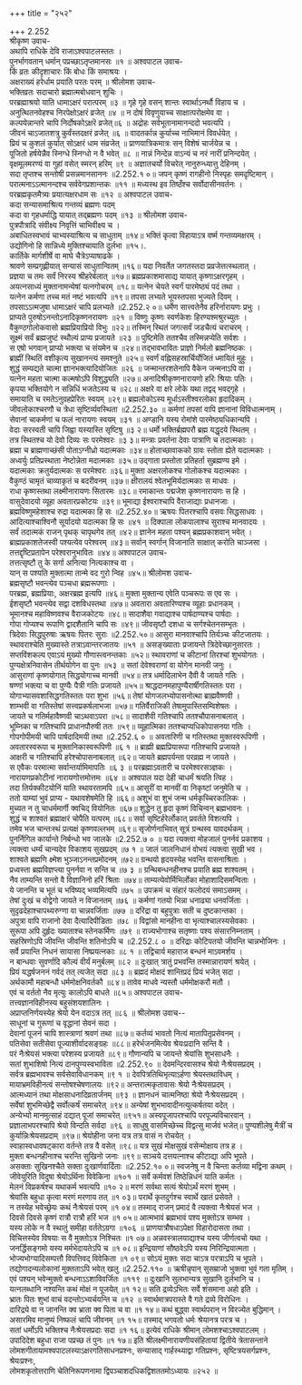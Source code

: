 +++
title = "२५२"

+++
2.252  
श्रीकृष्ण उवाच-  
अथापि राधिके देवि राजाऽश्वपाटलस्ततः ।  
पुनर्भागवतान् धर्मान् पप्रच्छाऽतृप्तमानसः ॥१ ॥
अश्वपाटल उवाच-  
किं व्रतः कीदृशाचारः किं बोधः किं समाश्रयः ।  
अक्षराख्यं हरेर्धाम प्रयाति परतः परम् ॥
श्रीलोमश उवाच-  
भक्तिव्रतः सदाचारो ब्रह्मात्मबोधवान् शुचिः ।  
परब्रह्माश्रयो याति धामाऽक्षरं परात्परम् ॥३ ॥
गृहे गृहे वसन् शान्तः स्वार्थाऽनर्थौ विहाय च ।  
अनुत्थितनवेहश्च निरपेक्षोऽक्षरं व्रजेत् ॥४ ॥
न दोषं विवृणुयाच्च साक्षात्परोक्षमेव वा ।  
कल्पयेन्नान्तरे चापि निर्दोषकोऽक्षरॆ व्रजेत्॥६ ॥
अद्रोहः सर्वभूतानामानन्ददो भवत्यपि ।  
जीवनं चाऽजातशत्रु कुर्वंस्तदक्षरं व्रजेत् ॥६ ॥
वादतर्कान्न कुर्याच्च नाभिमानं विवर्धयेत् ।  
प्रियं च कुशलं कुर्यात् सोऽक्षरं धाम संव्रजेत् ॥
प्राणयात्रिकमात्रः सन् विशेषं चार्जयेन्न च ।  
पूजितो हर्षयेन्नैव स्निग्धे स्निग्धो न वै भवेत् ॥८ ॥
नान्नं निन्देन्न वाऽन्यं च नरं नारीं प्रनिन्दयेत् ।  
वृक्षमूलमरण्यं वा गुहां वसेत् स्मरन् हरिम् ॥९ ॥
अज्ञातचर्यो विचरेत् नानुरुन्ध्यात्तु देहिनम् ।  
सदा तृप्तश्च सन्तोषी प्रसन्नमानसाननः ॥2.252.१ ०॥
जपन् कृष्णं रागहीनो निस्पृहः समदृष्टिमान् ।  
परात्मनाऽऽत्मानन्दश्च सर्ववेगप्रशान्तकः ॥११ ॥
मध्यस्थ इव तिष्ठँश्च सर्वोदासीनवर्तनः ।  
परब्रह्मकृतमैत्र्यः प्रयात्यक्षरधाम सः ॥१२ ॥
अश्वपाटल उवाच-  
कदा सन्यासमाश्रित्य गन्तव्यं ब्रह्मणः पदम्  
कदा वा गृहधर्माद्धि यायात् तद्ब्रह्मणः पदम् ॥१३ ॥
श्रीलोमश उवाच-  
पुत्रपौत्रादि संवीक्ष्य निवृत्तिं चाभिवीक्ष्य च ।  
अबाधितस्वभावं चाभ्यस्याश्रित्य च साधुताम् ॥१४॥
भक्तिं कृत्वा विहायाऽत्र वर्ष्म गन्तव्यमक्षरम् ।  
उद्योगिनो हि सान्निध्ये मुक्तिश्चायाति दुर्लभा ॥१५।.  
कार्तिके मार्गशीर्षे वा माघे चैत्रेऽप्याषाढके ।  
श्रावणे सम्प्रगृह्णीयात् सन्यासं साधुतान्वितम् ॥१६॥
यदा निवर्तेत जगतस्तदा प्रव्रजेत्तत्स्थलात् ।  
प्रज्ञया च तमः सर्वं निरस्य श्रीहरेर्बलात् ॥१७॥
ब्रह्मप्रकाशमासाद्य यायात् कृष्णाऽक्षरगृहम् ।  
अयत्नसाध्यं मुक्तानामन्येषां यत्नगोचरम् ॥१८॥
यत्नेन चेयते स्वर्गं पारमेष्ठ्यं पदं तथा ।  
यत्नेन कर्मणा तच्च मतं नष्टं भवत्यपि ॥१९॥
तपसा लभ्यते भूयस्तपसा भुज्यते दिवम् ।  
तपसाऽऽत्मजुषा धामाऽक्षरं चापि प्रलभ्यते ॥2.252.२ ०॥
धर्मेण सात्त्वतेनैव हरिर्नारायणः प्रभुः ।  
प्राप्यते पुरुषोऽनन्तोऽनादिकृष्णनरायणः ॥२१ ॥
विष्णुः कृष्णः स्वर्णकेशः हिरण्यश्मश्रुरच्युतः ।  
वैकुण्ठगोलोकवासो ब्रह्मप्रियाप्रियो विभुः ॥२२॥
तस्मिन् स्थितं जगत्सर्वं जडचैत्यं चराचरम् ।  
सूक्ष्मं सर्वं ब्रह्मजुष्टं स्थौल्यं प्राप्य प्रजायते ॥२३ ॥
पुष्टिमेति ततश्चैव तस्मिन्नप्येति सर्वशः ।  
स एषो भगवान् प्राप्यो भक्त्या च संयमेन च ॥२४॥
तद्भावभावितः प्राज्ञो निर्मलो ब्रह्मनिष्ठकः ।  
ब्राह्मीं स्थितिं वशीकृत्य सुखानन्त्यं समश्नुते ॥२५॥
स्वर्णं वह्निसहस्रार्चिर्योजितं ध्मायितं मुहुः ।  
शुद्धं सम्पद्यते चात्मा ज्ञानभक्त्यादियोजितः ॥२६ ॥
जन्मान्तरशतेनापि वैकेन जन्मनाऽपि वा ।  
यत्नेन महता चात्मा कल्मषोऽपि विशुद्ध्यति ॥२७॥
अनादिश्रीकृष्णनारायणो हरिः श्रियाः पतिः ।  
कृपया भक्तियोगे न सन्निधिं भजतेऽस्य च ॥२८॥
अक्षरे वा क्षरे लोके यथा तद्वद् भवद्गृहे ।  
समायाति च रमतेऽनुग्रहप्रेरितः स्वयम् ॥२९॥
ब्रह्मलोकोऽस्य मूर्धाऽस्तीश्वरलोका हृदादिकम् ।  
जीवलोकाश्चरणौ च त्रेधा सृष्टिर्व्यवस्थिता ॥2.252.३० ॥
कर्मणां तपसां वापि ज्ञानानां विविधात्मनाम् ।  
सेवानां चाकर्मणां च फलं नारायणः स्वयम् ॥३१ ॥
अण्डानि यस्य रोमांशे पारमेष्ठ्यधिकान्यपि ।  
वेदाः सरस्वती चापि जिह्वा यस्यास्ति सृष्टिषु ॥३ २॥
धर्मो भक्तिर्ब्रह्मपरौ ब्रह्म यद्धृदये स्थितम् ।  
तत्र स्थितश्च यो देवो दिव्यः सः परमेश्वरः ॥३ ३॥
मन्त्राः प्रवर्तना देवाः पात्राणि च तदात्मकाः ।  
ब्रह्मा च ब्राह्मणाच्छंसी पोताऽग्नीध्रो यदात्मकाः ॥३४॥
होताच्छावाकको ग्रावः स्तोता ह्येते यदात्मकाः ।  
अध्वर्युः प्रतिप्रस्थाता नेष्टोन्नेता मदात्मकाः ॥३५॥
उद्गाता प्रस्तोता प्रतिहर्ता सुब्रह्मण्य इमे ।  
यदात्मकाः क्रतुर्यदात्मकः स परमेश्वरः ॥३६॥
मुक्ता अक्षरलोकश्च गोलोकश्च यदात्मकाः ।  
वैकुण्ठं चामृतं चाव्याकृतं च बदरीवनम् ॥३७॥
क्षीरालयं श्वेतभूमिर्यदात्मकाः स माधवः ।  
राधा कृष्णस्तथा लक्ष्मीनारायणः सितारमः ॥३८॥
रमाकान्तः पद्मजेश कृष्णनारायणः स हि ।  
वासुदेवादयो व्यूहा अवतारप्रकोटयः ॥३९॥
भूमाद्या ईश्वराश्चापि वैराजाद्याः प्रधानजाः ।  
ब्रह्मविष्णुमहेशाश्च रुद्रा यदात्मका हि सः ॥2.252.४०॥
ऋषयः पितरश्चापि वसवः सिद्धसाधवः ।  
आदित्याश्चाश्विनौ सूर्यादयो यदात्मका हि सः ॥४१ ॥
दिक्पाला लोकपालाश्च सुराश्च मानवादयः ।  
सर्वं तदात्मकं राजन् पृथक् चापृथगेव तत् ॥४२॥
ज्ञानेन महता पश्यन् ब्रह्मप्रकाशवान् भवेत् ।  
ब्राह्मप्रकाशतेजस्वी पश्यत्येव परेश्वरम् ॥४३॥
सर्वान् स्वर्गान् विजानाति साक्षात् करोति चाञ्जसा ।  
तत्तद्दृष्टिप्रतापेन परेश्वरानुभावितः ॥४४॥
अश्वपाटल उवाच-  
तत्तत्सृष्टौ तु के सर्गा अनित्या नित्यकाश्च वा ।  
यान् स पश्यति मुक्तात्मा तान्मे वद गुरो न्विह ॥४५॥
श्रीलोमश उवाच-  
ब्रह्मसृष्टौ भवन्त्येव पञ्चधा ब्रह्मरूपणाः ।  
परब्रह्म, ब्रह्मप्रियाः, अक्षरब्रह्म इत्यपि ॥४६॥
मुक्ता मुक्तान्य एवेति पञ्चरूपः स एव सः ।  
ईशसृष्टौ भवन्त्येव सद्वा दशविधस्तथा ॥४७॥
अवतारा अवतारिण्यश्च व्यूहाः प्रधानकम् ।  
भूमानश्च महाविष्णवश्च वैराजकोटयः ॥४८॥
सादाशैवा गवाद्याश्च पार्षदाण्यश्च पार्षदाः ।  
गोपा गोप्यश्च रूपाणि द्वादशैतानि चापि सः ॥४९॥
जीवसृष्टौ दशधा च सर्गश्चेतनसम्भृतः ।  
त्रिदेवाः सिद्धपुरुषाः ऋषयः पितरः सुराः ॥2.252.५०॥
आसुरा मानवाश्चापि तिर्यञ्चः कीटजातयः ।  
स्थावराश्चेति मुख्यास्ते तत्राऽवान्तरजातयः ॥५१ ॥
असङ्ख्याताः प्रजायन्ते त्रिदेवेच्छानुसारतः ।  
सप्तविंशकल्प एवाऽयं मुख्यो गौणास्त्वनन्तकाः ॥५२॥
स्थावराणां च कीटानां तिरश्चां शुभयोगतः ।  
पुण्यक्षेत्रनिवासेन तीर्थयोगेन वा पुनः ॥५३ ॥
सतां देवेश्वराणां वा योगेन मानवी जनुः ।  
आसुराणां कृष्णयोगात् सिद्धयोगाच्च मानवी ॥५४॥
तत्र धर्मादिलाभेन दैवी वै जायते गतिः ।  
षण्णां भक्त्या च वा पुण्यैः पैत्री गतिः प्रजायते ॥५५॥
श्राद्धदानमहापुण्यैरार्षीगतिस्ततः परा ।  
योगाभ्यासवशासिद्धगतिस्ततः परा शुभा ॥५६॥
तेषां योगजलभ्योपासनोत्था ब्राह्मवैष्णवी ।  
शाम्भवी वा गतिस्तेषां सत्त्वप्रकर्षलाभजा ॥५७॥
गतिर्वैराजिकी तेषामुपास्तिसम्विशेषतः ।  
जायते च गतिर्महावैष्णवी चाऽथवाऽपरा ॥५८॥
सादाशैवी गतिश्चापि ततश्चौपासनाबलात् ।  
भूम्निका च गतिश्चापि प्राधानपौरुषी ततः ॥५९॥
व्यूहात्मिका ततश्चाप्यधिकोपासनया गतिः ।  
गोपगोपीमयी चापि पार्षदादिमयी तथा ॥2.252.६ ० ॥
अवतारिणी च गतिस्तथा मुक्तस्वरूपिणी ।  
अवतारस्वरूपा च मुक्तानिकास्वरूपिणी ॥६ १ ॥
ब्राह्मी ब्रह्मप्रियारूपा गतिश्चापि प्रजायते ।  
आक्षरी च गतिश्चापि हरेश्चोपासनाबलात् ॥६२॥
जायते ब्रह्मपर्यन्ता परव्रह्म न जायते ।  
स एवैकः परमात्मा सर्वान्तर्यामिमापतिः ॥६ ३ ॥
परब्रह्माऽवतारी च परमेश्वरसञ्ज्ञकः ।  
नारायणप्रकोटीनां नारायणोत्तमोत्तमः ॥६४ ॥
अश्वपाल यदा देही चाधर्मं श्रयति त्विह ।  
तदा तिर्यक्कीटयोनिं याति स्थावरतामपि ॥६५॥
आसुरीं वा मानवीं वा निकृष्टां जनुमेति च ।  
ततो याम्यां भुवं प्राप्य - यथावशेषमेति हि ॥६६॥
अशुभं वा शुभं जन्म धर्मकृच्चिरकालिकः ।  
मुच्यत न तु चाधर्ममार्गी क्वचिद् वियोनितः ॥६७॥
शुद्धेन तु हृदा कृष्णं विचिन्वन् ब्रह्मभावनः ।  
शुद्धं च शाश्वतं ब्रह्माक्षरं चोपैति यत्परम् ॥६८॥
सर्वा सृष्टिर्हरेर्लोकात् प्रवर्तते विशत्यपि ।  
तमेव भज चान्तःस्थं प्रत्यक्षं कृष्णवल्लभम् ॥६९॥
सृजोर्णनाभिवत् सूत्रं ग्रन्थस्व यावदर्थकम् ।  
पुनर्निगिल कार्यान्ते निर्बन्धो भव जालके ॥2.252.७ ० ॥
यदा त्यक्त्वा मोहजालं पुनर्नवं प्रकाशय ।  
त्यक्त्वा धर्म्यं चान्यदेव विकाशय सुखप्रदम् ॥७ १ ॥
जालं जालनिधानं वोभयं त्यक्त्वा सुखी भव ।  
शाश्वते ब्रह्मणि क्ष्मेश भुञ्जाऽनन्तप्रमोदनम् ॥७२॥
ग्रन्थयो हृदयस्येह भवन्ति वासनाश्रिताः ।  
प्रध्वस्ता ब्रह्मविज्ञप्त्या पुनर्नवा न सन्ति च ॥७ ३ ॥
ग्रन्थिबन्धनहीनश्च प्रयाति ब्रह्म शाश्वतम् ।  
नैव ताम्यन्ति सन्तो वै विज्ञानिनो हरिं श्रिताः ॥७४॥
ताम्यत्येवोर्मिभिर्लोका मोहाशादिसमन्विताः ।  
ये जानन्ति च भूतं च भविष्यद् भव्यमित्यपि ॥७५ ॥
उपक्रमं च संहारं फलोदयं समाऽसमम् ।  
तेषां दुःखं च वोद्वेगो जायते न विजानतम् ॥७६ ॥
कर्मणां गतयो भिन्ना धनाढ्या धनवर्जिताः ।  
सुदृढदेहाश्चापथ्यरुग्णा वा चान्नवर्जिताः ॥७७ ॥
दरिद्रा वा बहुपुत्राः सती च दुष्टकान्तका ।  
अपुत्रा वापि राजानो देवा दैत्यादिपीडिताः ॥७८ ॥
विद्वांसो मानहीना वा भृत्याश्चालस्यसेवकाः ।  
सुरूपा अपि दुर्हृदः ख्याताश्च स्तेनकर्मिणः ॥७९ ॥
राज्यभोगाश्च सतृष्णाः पश्य संसारनिम्नताम् ।  
सहस्रिणोऽपि जीवन्ति जीवन्ति शतिनोऽपि च ॥2.252.८ ० ॥
दरिद्राः कोटिपतयो जीवन्ति चान्नभोजिनः ।  
सर्वे प्रयान्ति निधनं सायासा निष्प्रयत्नकाः ॥८ १ ॥
तद्विचार्य महाराज बन्धनं माऽवमर्शय ।  
न बान्धवाः सुवर्णादि कौल्यं वीर्यं मनुर्बलम् ॥८२ ॥
दुःखात् त्रातुं प्रभवन्ति तस्मान्नारायणं श्रयेत् ।  
प्रियं यद्धर्षजननं गर्वदं तत् त्यजेत् सदा ॥८३ ॥
ब्रह्मदं मोक्षदं शान्तिप्रदं प्रियं भजेत् सदा ।  
अर्थकामौ महाबन्धौ धर्ममोक्षनिवर्तकौ ॥८४॥
तावेव माधवे न्यस्तौ धर्ममोक्षकरौ मतौ ।  
एवं च वर्ततो नैव मृत्युः कालोऽपि बाधते ॥८५॥
अश्वपाटल उवाच-  
तत्त्वज्ञानविहीनस्य बहुसंशयशालिनः ।  
अप्राप्तनिर्णयस्येह श्रेयो येन वदाऽत्र तत् ॥८६ ॥
श्रीलोमश उवाच--  
साधूनां च गुरूणां च वृद्धानां सेवनं सदा ।  
देवानां पूजनं चापि शास्त्राणां श्रवणं तथा ॥८७॥
कर्तव्यं भावतो नित्यं मातापितृप्रसेवनम् ।  
पतिसेवा सतीसेवा पूज्याशीर्वादसङ्ग्रहः ॥८८॥
हरेर्भजनमित्येव श्रेयःप्रदानि सन्ति वै ।  
परं नैःश्रेयसं भक्त्या परेशस्य प्रजायते ॥८९॥
गौणान्यपि च जायन्ते श्रेयांसि शुभसाधनैः ।  
सतां शुभाशिषो नित्यं दानपुण्यस्वभाविता ॥2.252.९० ॥
देवमन्दिरवासश्च श्रेयो नैःश्रेयसप्रदम् ।  
सर्वत्र ब्रह्मभावश्च सर्वसेवाविधानकम् ॥९ १ ॥
देवपित्रतिथिभृत्याऽर्हणा श्रेयस्तथाविधम् ।  
मायाभ्रमविहीनत्वं सन्तोषश्चेषणालयः ॥९२॥
अन्तरात्मकृतावासः श्रेयो नैःश्रेयसप्रदम् ।  
आत्मध्यानं तथा मोक्षसाधनादिव्रतार्जनम् ॥९३ ॥
ज्ञानधनं चात्मनिष्ठा श्रेयो नैःश्रेयसप्रदम् ।  
सर्वेषां शुभमिच्छेद्वै सर्वोत्कर्षं समाचरेत् ॥९४॥
अन्येषां शुभभावादीनत्युत्कर्षतया वदेत् ।  
अन्येभ्यो मानमुत्साहं दद्यात् पूजां समाचरेत् ॥९५१॥
अस्वपूजापरश्चापि परपूज्यविचारवान् ।  
प्रज्ञालाभपरश्चापि श्रेयो विन्दति सर्वदा ॥९६ ॥
साधुषु वासमिच्छेच्च विद्वत्सु मार्जवं भजेत्॥
पुण्यशीलेषु मैत्रीं च कुर्यान्निःश्रेयसप्रदाम् ॥९७॥
श्रेयोहीना जना यत्र तत्र वासं न रोचयेत् ।  
स्वाहास्वधावषट्कारा वर्तन्ते तत्र वै वसेत् ॥९८॥
यत्र सुखं मोक्षसुखं वसेन्मोक्षाय तत्र ह ।  
मुक्ता बन्धनहीनाश्च चरन्ति सुखिनो जनाः ॥९९॥
सञ्चये दत्तयत्नाश्च कीटाद्या अपि भूपते ।  
असक्ताः सुखिनश्चैते सक्ता दुःखार्णवार्दिताः ॥2.252.१० ०॥
स्वजनेषु न वै चिन्ता कर्तव्या मद्विना कथम् ।  
जीवेयुरिति विदुषा श्रेयोऽर्थिना विवेकिना ॥१०१ ॥
सर्वे कर्मवशं तिष्ठेन्निधनं याति कर्मतः ।  
मेलनं विप्रकर्षश्च यथाकर्म भवत्यपि ॥१० २॥
मरणं सर्वथा सत्यं श्रेयोऽर्थं मरणं शुभम् ।  
श्रेयांसि बहुधा कृत्वा मरणं मरणाय तत् ॥१ ०३॥
परार्थे कृतदुर्गश्च स्वार्थे खातं प्रसेवते ।  
न तस्येह भवेच्छ्रेयः कथं नैःश्रेयसं परम् ॥१ ०४॥
तस्माद् राजन् प्रमादं वै त्यक्त्वा नैःश्रेयसं भज ।  
दिवसे दिवसे कृष्णं रात्रौ रात्रौ हरिं भज ॥१ ०५॥
आत्मभावं ब्रह्मभावं पश्य मुक्तोऽत्र सम्भव ।  
यस्य लोके न वै स्थातुं समीहा वर्ततेऽग्रगा ॥१०६ ॥
प्राणयात्रौषधाऽपेक्षा विहारोदासता तथा ।  
विचित्तस्येव विषयाः स वै मुक्तोऽत्र निश्चितः ॥१ ०७॥
अन्नवस्त्रालयाद्याश्च यस्य जीर्णत्वचो यथा ।  
जनर्द्धिसङ्गमो यस्य मर्मभेदायतेऽपि च ॥१ ०८॥
इन्द्रियाणां सौष्ठवेऽपि यस्य निरिन्द्रियात्मता ।  
भोज्यभोग्यादिसम्पत्तौ विपत्तिवद् विवेकिता ॥१ ०९॥
सोऽयं मुक्तः सदा चाऽत्र परत्राऽपि च भूपते ।  
तद्योगादन्यलोकानां मुक्तताऽपि भवेत् खलु ॥2.252.११० ॥
ऋषीन्नृपान् सुसम्राजो भुक्त्वा भुवं गता मृतिम् ।  
एवं पश्यन् भवेन्मुक्तो बन्धनाऽऽशाविवर्जितः ॥११९ ॥
दुःखानि सुलभान्यत्र सुखानि दुर्लभानि च ।  
यत्नलब्धानि नश्यन्ति कथं मोक्षं न पूजयेत् ॥१ १२॥
सति द्रव्येऽभितः सर्वे शंसमाना अहो इति ।  
भ्रातः पितः शुभां वाचं वदन्तोऽभ्यर्चयन्ति च ॥१२ ॥
स्वार्थमात्रपरास्ते वै गते द्रव्ये विरोधिनः ।  
दारिद्र्ये वा न जानन्ति क्व भ्राता क्व पिता च वा ॥१ १४॥
कथं बुद्ध्वा स्वार्थपरान् न विरज्येत बुद्धिमान् ।  
असारमिव मानुष्यं निष्फलं चापि जीवनम् ॥१ १५॥
तस्माद् भगवतो धर्मः श्रेयानत्र परत्र च ।  
सतां धर्मोऽपि भक्तिश्च नैःश्रेयसप्रदाः सदा ॥१ १६॥
इत्येवं राधिके श्रीमान् लोमशश्चाऽश्वपाटलम् ।  
उपादिदेश बहुधा राजा पप्रच्छ तं पुनः ॥१ १७॥
इति श्रीलक्ष्मीनारायणीयसंहितायां द्वितीये त्रेतासन्ताने लोमशगीतायामश्वपाटलस्याऽक्षरगतिसाधनप्रश्नः, सन्यासाद् गार्हस्थ्याद्वा गतिप्रश्नः, सृष्टित्रयसर्गप्रश्नः, श्रेयःप्रश्नः,  
लोमशकृतोत्तराणि चेतिनिरूपणनामा द्विपञ्चाशदधिकद्विशततमोऽध्यायः ॥२५२ ॥
    
    
